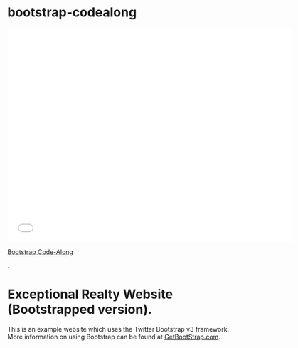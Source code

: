 # bootstrap-codealong

<iframe width="640" height="480" src="//www.youtube.com/embed/o5UCDvaNLd8?rel=0&modestbranding=1" frameborder="0" allowfullscreen></iframe>

<p><a href="https://www.youtube.com/watch?v=o5UCDvaNLd8">Bootstrap Code-Along</a></p>.

# Exceptional Realty Website (Bootstrapped version).

This is an example website which uses the Twitter Bootstrap
v3 framework. More information on using Bootstrap can be 
found at [GetBootStrap.com](http://getbootstrap.com).